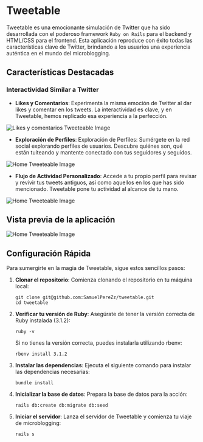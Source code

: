 # Tweetable

Tweetable es una emocionante simulación de Twitter que ha sido desarrollada con el poderoso framework `Ruby on Rails` para el backend y HTML/CSS para el frontend. Esta aplicación reproduce con éxito todas las características clave de Twitter, brindando a los usuarios una experiencia auténtica en el mundo del microblogging.

## Características Destacadas

### Interactividad Similar a Twitter

- **Likes y Comentarios**: Experimenta la misma emoción de Twitter al dar likes y comentar en los tweets. La interactividad es clave, y en Tweetable, hemos replicado esa experiencia a la perfección.

 ![Likes y comentarios Tweeteable Image](https://i.imgur.com/Ki1hIc0.png)

- **Exploración de Perfiles**: Exploración de Perfiles: Sumérgete en la red social explorando perfiles de usuarios. Descubre quiénes son, qué están tuiteando y mantente conectado con tus seguidores y seguidos.

 ![Home Tweeteable Image](https://i.imgur.com/NZDEuTf.png)

- **Flujo de Actividad Personalizado**: Accede a tu propio perfil para revisar y revivir tus tweets antiguos, así como aquellos en los que has sido mencionado. Tweetable pone tu actividad al alcance de tu mano.

 ![Home Tweeteable Image](https://i.imgur.com/3EqtUIr.png)
 
## Vista previa de la aplicación

 ![Home Tweeteable Image](https://i.imgur.com/wd5fPuD.png)

## Configuración Rápida

Para sumergirte en la magia de Tweetable, sigue estos sencillos pasos:

1. **Clonar el repositorio**: Comienza clonando el repositorio en tu máquina local:

   ```shell
   git clone git@github.com:SamuelPereZz/tweetable.git
   cd tweetable
   ```


2. **Verificar tu versión de Ruby**: Asegúrate de tener la versión correcta de Ruby instalada (3.1.2):

   ```shell
   ruby -v
   ```      
   Si no tienes la versión correcta, puedes instalarla utilizando rbenv:
   
   ```shell
   rbenv install 3.1.2
   ```
   
4. **Instalar las dependencias**: Ejecuta el siguiente comando para instalar las dependencias necesarias:

   ```shell
   bundle install
   ```

5. **Inicializar la base de datos**: Prepara la base de datos para la acción:

   ```shell
   rails db:create db:migrate db:seed
   ```

6. **Iniciar el servidor**: Lanza el servidor de Tweetable y comienza tu viaje de microblogging:

   ```shell
   rails s
   ```

